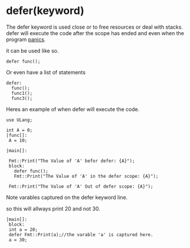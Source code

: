 # defer(keyword)

The defer keyword is used close or to free resources or deal with stacks.
defer will execute the code after the scope has ended and even when the program [panics](panic.md).


it can be used like so.
```
defer func();
```
Or even have a list of statements
```
defer:
  func();
  func1();
  func3();
```

Heres an example of when defer will execute the code.
```
use ULang;

int A = 0;
|func[]: 
 A = 10;

|main[]:
 
 Fmt::Print("The Value of 'A' befor defer: {A}");
 block:
   defer func();
   Fmt::Print("The Value of 'A' in the defer scope: {A}");
 
 Fmt::Print("The Value of 'A' Out of defer scope: {A}");
```

Note varables captured on the defer keyword line.

so this will allways print 20 and not 30.

```
|main[]:
 block:
 int a = 20;
 defer Fmt::Print(a);//the varable 'a' is captured here.
 a = 30;
```